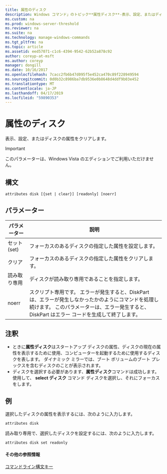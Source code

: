 ```yaml
---
title: 属性のディスク
description: Windows コマンド」のトピック**属性ディスク**-表示、設定、またはディスクの属性をクリアします。
ms.custom: na
ms.prod: windows-server-threshold
ms.reviewer: na
ms.suite: na
ms.technology: manage-windows-commands
ms.tgt_pltfrm: na
ms.topic: article
ms.assetid: eed57071-c1c6-4394-9542-62b52a878c92
author: coreyp-at-msft
ms.author: coreyp
manager: dongill
ms.date: 10/16/2017
ms.openlocfilehash: 7cacc2fb6b47d095f5e452ca470c89f228949594
ms.sourcegitcommit: 0d0b32c8986ba7db9536e0b8648d4ddf9b03e452
ms.translationtype: MT
ms.contentlocale: ja-JP
ms.lasthandoff: 04/17/2019
ms.locfileid: "59890353"
---
```

# <a name="attributes-disk"></a>属性のディスク



表示、設定、またはディスクの属性をクリアします。

> [!IMPORTANT]
> このパラメーターは、Windows Vista のエディションでご利用いただけません。

## <a name="syntax"></a>構文

```
attributes disk [{set | clear}] [readonly] [noerr]
```

## <a name="parameters"></a>パラメーター

|パラメーター|説明|
|---------|-----------|
|セット (set)|フォーカスのあるディスクの指定した属性を設定します。|
|クリア|フォーカスのあるディスクの指定した属性をクリアします。|
|読み取り専用|ディスクが読み取り専用であることを指定します。|
|noerr|スクリプト専用です。 エラーが発生すると、DiskPart は、エラーが発生しなかったかのようにコマンドを処理し続けます。 このパラメーターは、エラー発生すると、DiskPart はエラー コードを生成して終了します。|

## <a name="remarks"></a>注釈

-   ときに**属性ディスク**はスタートアップ ディスクの属性、ディスクの現在の属性を表示するために使用、コンピューターを起動するために使用するディスクを表します。 ダイナミック ミラーでは、ブート ボリュームのブート プレックスを含むディスクのことが表示されます。
-   ディスクを選択する必要があります、**属性ディスク**コマンドは成功します。 使用して、 **select ディスク** コマンド ディスクを選択し、それにフォーカスをします。

## <a name="BKMK_examples"></a>例

選択したディスクの属性を表示するには、次のように入力します。
```
attributes disk
```
読み取り専用で、選択したディスクを設定するには、次のように入力します。
```
attributes disk set readonly
```

#### <a name="additional-references"></a>その他の参照情報

[コマンドライン構文キー](command-line-syntax-key.md)

